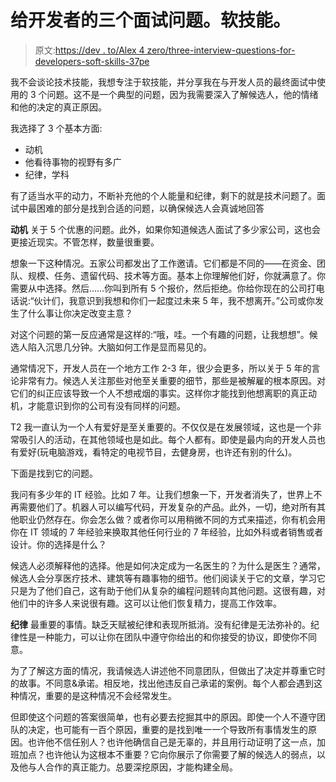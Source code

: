 # 给开发者的三个面试问题。软技能。

> 原文:[https://dev . to/Alex 4 zero/three-interview-questions-for-developers-soft-skills-37pe](https://dev.to/alex4zero/three-interview-questions-for-developers-soft-skills-37pe)

我不会谈论技术技能，我想专注于软技能，并分享我在与开发人员的最终面试中使用的 3 个问题。这不是一个典型的问题，因为我需要深入了解候选人，他的情绪和他的决定的真正原因。

我选择了 3 个基本方面:

*   动机
*   他看待事物的视野有多广
*   纪律，学科

有了适当水平的动力，不断补充他的个人能量和纪律，剩下的就是技术问题了。面试中最困难的部分是找到合适的问题，以确保候选人会真诚地回答

**动机**
关于 5 个优惠的问题。此外，如果你知道候选人面试了多少家公司，这也会更接近现实。不管怎样，数量很重要。

想象一下这种情况。五家公司都发出了工作邀请。它们都是不同的——在资金、团队、规模、任务、遗留代码、技术等方面。基本上你理解他们好，你就满意了。你需要从中选择。然后……你叫到所有 5 个报价，然后拒绝。你给你现在的公司打电话说:“伙计们，我意识到我想和你们一起度过未来 5 年，我不想离开。”公司或你发生了什么事让你决定改变主意？

对这个问题的第一反应通常是这样的:“哦，哇。一个有趣的问题，让我想想”。候选人陷入沉思几分钟。大脑如何工作是显而易见的。

通常情况下，开发人员在一个地方工作 2-3 年，很少会更多，所以关于 5 年的言论非常有力。候选人关注那些对他至关重要的细节，那些是被解雇的根本原因。对它们的纠正应该导致一个人不想戒烟的事实。这样你才能找到他想离职的真正动机，才能意识到你的公司有没有同样的问题。

T2 我一直认为一个人有爱好是至关重要的。不仅仅是在发展领域，这也是一个非常吸引人的活动，在其他领域也是如此。每个人都有。即使是最内向的开发人员也有爱好(玩电脑游戏，看特定的电视节目，去健身房，也许还有别的什么)。

下面是找到它的问题。

我问有多少年的 IT 经验。比如 7 年。让我们想象一下，开发者消失了，世界上不再需要他们了。机器人可以编写代码，开发复杂的产品。此外，一切，绝对所有其他职业仍然存在。你会怎么做？或者你可以用稍微不同的方式来描述，你有机会用你在 IT 领域的 7 年经验来换取其他任何行业的 7 年经验，比如外科或者销售或者设计。你的选择是什么？

候选人必须解释他的选择。他是如何决定成为一名医生的？为什么是医生？通常，候选人会分享医疗技术、建筑等有趣事物的细节。他们阅读关于它的文章，学习它只是为了他们自己，这有助于他们从复杂的编程问题转向其他问题。这很有趣，对他们中的许多人来说很有趣。这可以让他们恢复精力，提高工作效率。

**纪律**
最重要的事情。缺乏天赋被纪律和表现所抵消。没有纪律是无法弥补的。纪律性是一种能力，可以让你在团队中遵守你给出的和你接受的协议，即使你不同意。

为了了解这方面的情况，我请候选人讲述他不同意团队，但做出了决定并尊重它时的故事。不同意&承诺。相反地，找出他违反自己承诺的案例。每个人都会遇到这种情况，重要的是这种情况不会经常发生。

但即使这个问题的答案很简单，也有必要去挖掘其中的原因。即使一个人不遵守团队的决定，也可能有一百个原因，重要的是找到唯一一个导致所有事情发生的原因。也许他不信任别人？也许他确信自己是无辜的，并且用行动证明了这一点，加班加点？也许他认为这根本不重要？它向你展示了你需要了解的候选人的弱点，以及他与人合作的真正能力。总要深挖原因，才能构建全局。